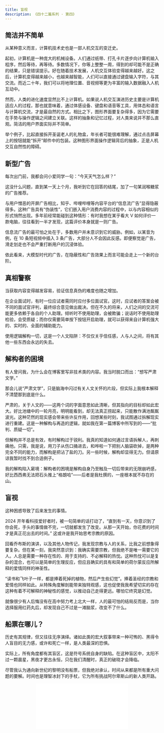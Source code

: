 ```yaml
---
title: 盲视
description: 《四十二篇系列 · 第四》
---
```


## 简洁并不简单

从某种意义而言，计算机技术史也是一部人机交互的变迁史。

起初，计算机是一种庞大的机械设备。人们通过纸带、打孔卡片逐步向计算机输入程序，然后等待，再等待。多数情况下，你等上整整一周，得到的却可能不是正确的结果，只是错误提示。好在随着技术发展，人机交互体验变得越来越好。这之后，计算机变得越来越小，也越来越智能，人们可以直接通过键盘输入字符，与其交流。而近二十年，我们可以将地理位置、音视频等更为丰富的输入数据融入人机互动中。

然而，人类的进化速度显然比不上计算机。如果说人机交互演进历史主要是计算机适应人的过程，那也就意味着，通过体感设备、键盘和语音等工具，用体态和语言与计算机交流，才是最自然的方式。相比之下，图形界面要复杂得多，因为它需要在手势与操作逻辑之间建立关联。这样的抽象和记忆过程，对人类来说并不那么直观。简洁的用户界面实际并不简单。

举个例子，比起直接拆开圣诞老人的礼物盒，年长者可能很难理解，通过点击屏幕上的按钮就能“拆开”邮件中的包装。这种图形界面操作逻辑背后的抽象，正是人机交互自然性的障碍。

## 新型广告

每次出门前，我都会问小爱同学一句：“今天天气怎么样？”

这没什么问题，直到某一天上个月，我听到它在回答的结尾，加了一句某润喉糖浆的广告推荐。

与用户憎恶的开屏广告相比，知乎、哔哩哔哩等内容平台的“信息流广告”显得隐蔽得多。这种广告具有“伪装性”，它们嵌入用户消费内容的过程中，以与内容相似的形式悄然出现。多年前经常能碰到这种情形：有时我想在某乎看大 V 如何评价一款电脑，往往看到一半才发现，这篇评价本身就是一则广告。

信息流广告的最可怕之处在于，多数用户并未意识到它的威胁。例如，以某音为例，在 10 条短视频中插入 3 条广告，大部分人不会因此反感。即便察觉是广告，滑走划走也不会严重打断用户的沉浸体验。

依此看来，大模型时代的广告，在隐蔽性和广告效果上而言可能会走上一个新的台阶。

## 真相警察

当获取内容变得越发容易，验证信息真伪的难度也随之增加。

在企业面试时，有时一位应试者需同时应付多位面试官。这时，应试者的答案会被不同的面试官评判，最终综合意见做出裁决。但在不久的将来，人们之间的交流可能更多依赖于各自的个人助理。倾听时不使用助理，会被欺骗；说话时不使用助理检验，会受质疑；而你仅需要简单按下按钮开启助理，就可以获得来自计算机强大的、实时的、全面的辅助能力。

使用逻辑解构一切，这是一个人文陷阱：不仅仅关乎信任感，人与人之间，将有其他一些东西会永远的失去。

## 解构者的困境

有人曾问我，为什么会在博客里写非技术类的内容。我当时脱口而出：“想写严肃文学。”

那会儿说“严肃文学”，只是脑海中闪过有关人文关怀的片段，但实际上我根本解释不清楚那到底是什么。

严肃的，关于人文的——这两个词的字面意思如此清晰，但其指向的目标却如此宏大。好比池塘中的一轮月亮，明明能看到，却无法真正捞起来，只能散作满池粼粼波光。这种茫然的现实感会带来些许反作用，回想某些时刻，我试图通过拆解现实进行重建。这是一种解构与再造的逻辑，就如我在第一篇博客中所写到的——“批判、质疑一切”。

但解构并不总是有效，有时解构过于锐利。我真的知道如何通过言语拆解人，再刺痛他。只需，我是说，用刀子从伤口捅进去，和哗啦一下把别人脑袋砍掉，是两种完全不同的能力，而解构是把沾了盐的刀。另一些时候，解构却显得无力。但请原谅我暂时找不到合适例子。

我的解构陷入窘境：解构者的困境是解构自身乃至触及一切后带来的无限崩坍感，好比西西弗无法把石头推上“格朗哈”——后者是我杜撰的，一座根本就不存在的山。

## 盲视

这种困惑导致了后来发生的事情。

2024 开年看科技爱好者时，被一句简单的话打动了，“直到有一天，你意识到了你会死，手头的事情做不完，一切就都发生了改变。从那一天开始，你花费的时间才是真正花出去的时间。” 这或许是我开始思考宗教的原因。

回看乔布斯的演讲，以及其他人物传记，我发现宗教与人的关系，比我之前想象得要复杂。但在某一刻，我突然意识到：我确实需要宗教，但我绝不是唯一需要它的人。人总是需要一种存在性的、用于支持的、不必解释的热忱。这种热忱可以是复杂的混合，也可以是简单的生理反应，但应且确实的具有和简单的荷尔蒙反应所解释的爱情同样的神圣性。

“读书和飞叶子一样，都是捧着死掉的植物，然后产生些幻觉”。捧着圣经的宗教和爱情也同样如此。从特殊角度解剖能带来独特观感，这也促使我我希望切实的存在这种有着不可解释的神秘性的感觉，以推动自己走得更远。哪怕它终究是幻觉。

就像很少有人后悔没有在高中努力考上北大一样，人的最可怕的结局反而是，当你选择服用红药丸后，却发现自己不过是一滩脑浆，改变不了什么。

## 船票在哪儿？

历史有其规律，但又往往无序演绎。诸如此类的宏大叙事带来一种可怖的、黑得令人盲目的无力感，或许和死亡一样，是人类最深的恐惧。

实际上，所有角度都有其盲区，这是符号系统自身的缺陷。在这种盲区中，太阳不过一颗晨星，黑夜才更古永恒，只在我们清醒时，真正的破晓才会降临。

尽管我认为通向新世纪的黎明没有船票，但我绝对承认，时间从来都是所有重大问题的要解。时间也是理智冰封下的手杖，它为所有挑战阿尔卑斯山的新人类开路。

<center>
  <iframe src="//player.bilibili.com/player.html?isOutside=true&aid=81484129&bvid=BV1iJ411h7iF&cid=139188870&p=1&&autoplay=0" scrolling="no" border="0" frameborder="no" framespacing="0" allowfullscreen="true"></iframe>
  <!-- <iframe frameborder="no" border="0" marginwidth="0" marginheight="0" width=330 height=86 src="//music.163.com/outchain/player?type=2&id=26349643&auto=1&height=66"></iframe> -->
</center>
